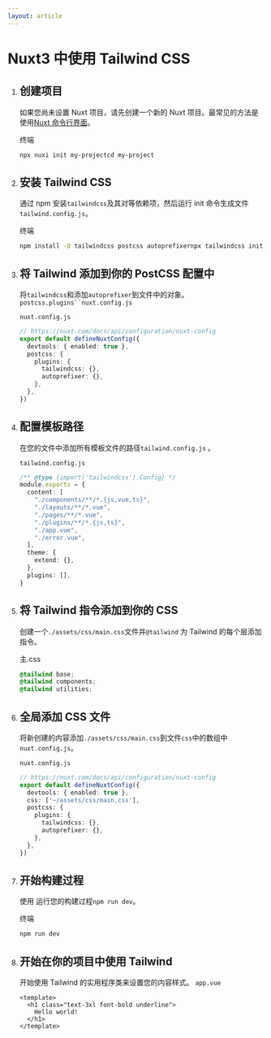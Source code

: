```yaml
---
layout: article
---
```


# Nuxt3 中使用 Tailwind CSS

1. ## 创建项目

   如果您尚未设置 Nuxt 项目，请先创建一个新的 Nuxt 项目。最常见的方法是使用[Nuxt 命令行界面](https://nuxt.com/docs/getting-started/installation)。

   终端

   ```bash
   npx nuxi init my-projectcd my-project
   ```

2. ## 安装 Tailwind CSS

   通过 npm 安装`tailwindcss`及其对等依赖项，然后运行 init 命令生成文件`tailwind.config.js`。

   终端

   ```sh
   npm install -D tailwindcss postcss autoprefixernpx tailwindcss init
   ```

3. ## 将 Tailwind 添加到你的 PostCSS 配置中

   将`tailwindcss`和添加`autoprefixer`到文件中的对象。 ` postcss.plugins``nuxt.config.js `

   `nuxt.config.js`

   ```ts
   // https://nuxt.com/docs/api/configuration/nuxt-config
   export default defineNuxtConfig({
     devtools: { enabled: true },
     postcss: {
       plugins: {
         tailwindcss: {},
         autoprefixer: {},
       },
     },
   })
   ```

4. ## 配置模板路径

   在您的文件中添加所有模板文件的路径`tailwind.config.js` 。

   `tailwind.config.js`

   ```ts [tailwind.config.js]
   /** @type {import('tailwindcss').Config} */
   module.exports = {
     content: [
       "./components/**/*.{js,vue,ts}",
       "./layouts/**/*.vue",
       "./pages/**/*.vue",
       "./plugins/**/*.{js,ts}",
       "./app.vue",
       "./error.vue",
     ],
     theme: {
       extend: {},
     },
     plugins: [],
   }
   ```

5. ## 将 Tailwind 指令添加到你的 CSS

   创建一个`./assets/css/main.css`文件并`@tailwind` 为 Tailwind 的每个层添加指令。

   主.css

   ```css [./assets/css/main.css]
   @tailwind base;
   @tailwind components;
   @tailwind utilities;
   ```

6. ## 全局添加 CSS 文件

   将新创建的内容添加`./assets/css/main.css`到文件`css`中的数组中`nuxt.config.js`。

   `nuxt.config.js`

   ```ts [nuxt.config.js]
   // https://nuxt.com/docs/api/configuration/nuxt-config
   export default defineNuxtConfig({
     devtools: { enabled: true },
     css: ['~/assets/css/main.css'],
     postcss: {
       plugins: {
         tailwindcss: {},
         autoprefixer: {},
       },
     },
   })
   ```

7. ## 开始构建过程

   使用 运行您的构建过程`npm run dev`。

   终端

   ```sh
   npm run dev
   ```

8. ## 开始在你的项目中使用 Tailwind

   开始使用 Tailwind 的实用程序类来设置您的内容样式。   `app.vue`

   ```vue [app.vue]
   <template>
     <h1 class="text-3xl font-bold underline">
       Hello world!
     </h1>
   </template>
   ```
